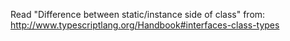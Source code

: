 Read "Difference between static/instance side of class" from:
http://www.typescriptlang.org/Handbook#interfaces-class-types